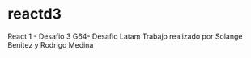 # reactd3
React 1 - Desafio 3
G64- Desafio Latam
Trabajo realizado por Solange Benitez y Rodrigo Medina
